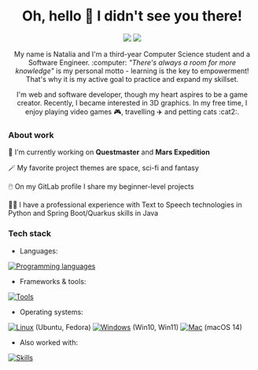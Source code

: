 <h1 align="center">Oh, hello 👋 I didn't see you there!</h1>

<div align="center">
  <a href="https://www.linkedin.com/in/natalia-niewiadowska/"><img src="https://img.shields.io/badge/LinkedIn-0077B5?style=for-the-badge&logo=linkedin&logoColor=white"></a>
  <a href="https://gitlab.com/n-niewiadowska/"><img src="https://img.shields.io/badge/GitLab-E24329?style=for-the-badge&logo=gitlab&logoColor=white"></a>
</div>

<p align="center">My name is Natalia and I'm a third-year Computer Science student and a Software Engineer. :computer: <i>"There's always a room for more knowledge"</i> is my personal motto - learning is the key to empowerment! That's why it is my active goal to practice and expand my skillset.</p>

<p align="center">I'm web and software developer, though my heart aspires to be a game creator. Recently, I became interested in 3D graphics. In my free time, I enjoy playing video games 🎮, travelling ✈️ and petting cats :cat2:.</p>

### About work

:rocket: I'm currently working on **Questmaster** and **Mars Expedition**

🪄 My favorite project themes are space, sci-fi and fantasy

🖱️ On my GitLab profile I share my beginner-level projects

👩‍💼 I have a professional experience with Text to Speech technologies in Python and Spring Boot/Quarkus skills in Java

### Tech stack

- Languages:

[![Programming languages](https://skillicons.dev/icons?i=java,py,bash,js,ts)](https://skillicons.dev)

- Frameworks & tools:

[![Tools](https://skillicons.dev/icons?i=spring,docker,angular,react,html,css,git,aws,mongodb,mysql)](https://skillicons.dev)

- Operating systems:

[![Linux](https://skillicons.dev/icons?i=linux)](https://skillicons.dev) (Ubuntu, Fedora) [![Windows](https://skillicons.dev/icons?i=windows)](https://skillicons.dev) (Win10, Win11) [![Mac](https://skillicons.dev/icons?i=apple)](https://skillicons.dev) (macOS 14)

- Also worked with:

[![Skills](https://skillicons.dev/icons?i=scala,go,tensorflow,nodejs,blender,figma)](https://skillicons.dev)
